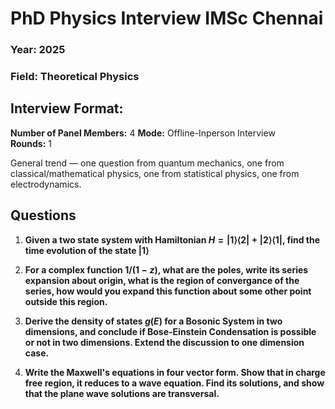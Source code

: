 

# **PhD Physics Interview IMSc Chennai**

###  Year: 2025
###  Field: Theoretical Physics

## Interview Format:
**Number of Panel Members:** 4
**Mode:** Offline-Inperson Interview  
**Rounds:** 1 

General trend — one question from quantum mechanics, one from classical/mathematical physics, one from statistical physics, one from electrodynamics.

##  Questions

1. **Given a two state system with Hamiltonian $H=|1\rangle\langle 2| + |2\rangle\langle1|$, find the time evolution of the state $|1\rangle$**

2. **For a complex function $1/(1-z)$, what are the poles, write its series expansion about origin, what is the region of convergance of the series, how would you expand this function about some other point outside this region.**

3. **Derive the density of states $g(E)$ for a Bosonic System in two dimensions, and conclude if Bose-Einstein Condensation is possible or not in two dimensions. Extend the discussion to one dimension case.**

4. **Write the Maxwell's equations in four vector form. Show that in charge free region, it reduces to a wave equation. Find its solutions, and show that the plane wave solutions are transversal.**
